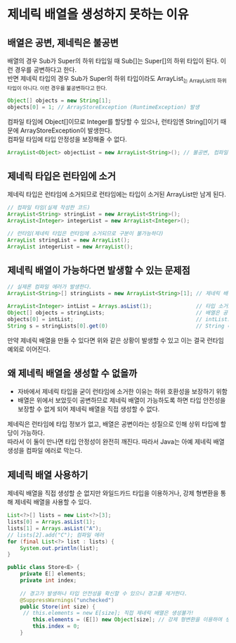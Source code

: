# 제네릭 배열을 생성하지 못하는 이유
## 배열은 공변, 제네릭은 불공변
배열의 경우 Sub가 Super의 하위 타입일 때 Sub[]는 Super[]의 하위 타입이 된다. 이런 경우를 공변하다고 한다.  
반면 제네릭 타입의 경우 Sub가 Super의 하위 타입이라도 ArrayList<Sub>는 ArrayList<Super>의 하위 타입이 아니다. 이런 경우를 불공변하다고 한다.  
  
```java
Object[] objects = new String[1];
objects[0] = 1; // ArrayStoreException (RuntimeException) 발생
```
컴파일 타임에 Object[]이므로 Integer를 할당할 수 있으나, 런타임엔 String[]이기 때문에 ArrayStoreException이 발생한다.  
컴파일 타임에 타입 안정성을 보장해줄 수 없다.  
```java
ArrayList<Object> objectList = new ArrayList<String>(); // 불공변, 컴파일 불가.
```
  
## 제네릭 타입은 런타임에 소거
제네릭 타입은 런타임에 소거되므로 런타임에는 타입이 소거된 ArrayList만 남게 된다.
```java
// 컴파일 타임(실제 작성한 코드)
ArrayList<String> stringList = new ArrayList<String>();
ArrayList<Integer> integerList = new ArrayList<Integer>();

// 런타임(제네릭 타입은 런타임에 소거되므로 구분이 불가능하다)
ArrayList stringList = new ArrayList();
ArrayList integerList = new ArrayList();
```
    
## 제네릭 배열이 가능하다면 발생할 수 있는 문제점
```java
// 실제론 컴파일 에러가 발생한다.
ArrayList<String>[] stringLists = new ArrayList<String>[1]; // 제네릭 배열을 생성. 런타임시에는 제네릭 타입은 소거되므로 ArrayList[]가 된다.

ArrayList<Integer> intList = Arrays.asList(1);              // 타입 소거로 인해 런타임시 ArrayList가 된다.
Object[] objects = stringLists;                             // 배열은 공변성을 가지므로 Object[]는 ArrayList[]가 될 수 있다.
objects[0] = intList;                                       // intList또한 ArrayList이므로 배열의 요소가 될 수 있다. 
String s = stringLists[0].get(0)                            // String 타입을 가져야 하지만 Integer이므로 예외 발생  
```
만약 제네릭 배열을 만들 수 있다면 위와 같은 상황이 발생할 수 있고 이는 결국 런타임 예외로 이어진다.  

## 왜 제네릭 배열을 생성할 수 없을까
- 자바에서 제네릭 타입을 굳이 런타임에 소거한 이유는 하위 호환성을 보장하기 위함  
- 배열은 위에서 보았듯이 공변하므로 제네릭 배열이 가능하도록 하면 타입 안전성을 보장할 수 없게 되어 제네릭 배열을 직접 생성할 수 없다.  
  
제네릭은 런타임에 타입 정보가 없고, 배열은 공변이라는 성질으로 인해 상위 타입에 할당이 가능하다.  
따라서 이 둘이 만나면 타입 안정성이 완전히 깨진다. 따라서 Java는 아예 제네릭 배열 생성을 컴파일 에러로 막는다.  
  
## 제네릭 배열 사용하기
제네릭 배열을 직접 생성할 순 없지만 와일드카드 타입을 이용하거나, 강제 형변환을 통해 제네릭 배열을 사용할 수 있다.  
  
```java
List<?>[] lists = new List<?>[3];
lists[0] = Arrays.asList(1);
lists[1] = Arrays.asList("A");
// lists[2].add("C"); 컴파일 에러
for (final List<?> list : lists) {
    System.out.println(list);
}
```

```java
public class Store<E> {
    private E[] elements;
    private int index;
    
    // 경고가 발생하나 타입 안전성을 확신할 수 있으니 경고를 제거한다.
    @SuppressWarnings("unchecked")
    public Store(int size) {
     // this.elements = new E[size]; 직접 제네릭 배열은 생성불가!
        this.elements = (E[]) new Object[size]; // 강제 형변환을 이용하여 생성
        this.index = 0;
    }
```
